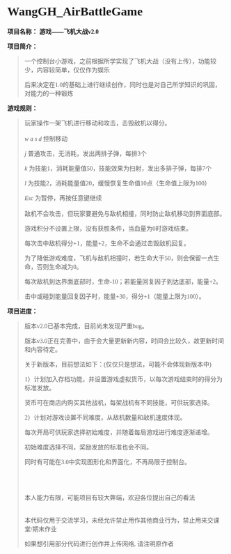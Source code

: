 <font face = "Consolas">

# WangGH_AirBattleGame

**项目名称：           游戏——飞机大战v2.0**

**项目简介：**

  > 一个控制台小游戏，之前根据所学实现了飞机大战（没有上传），功能较少，内容较简单，仅仅作为娱乐
  > 
  > 后来决定在1.0的基础上进行继续创作，同时也是对自己所学知识的巩固，对能力的一种锻炼
  > 
**游戏规则：**
  >
  > 玩家操作一架飞机进行移动和攻击，击毁敌机以得分。
  >   <br/><br/>
  > *w a s d* 控制移动
  >
  > *j*  普通攻击，无消耗，发出两排子弹，每排3个
  >
  > *k* 为技能1，消耗能量值50，技能效果为扫射，发出多排子弹，每排7个
  >
  > *l* 为技能2，消耗能量值20，缓慢恢复生命值10点（生命值上限为100）
  >
  > *Esc* 为暂停，再按任意键继续 
  >   <br/><br/>
  > 敌机不会攻击，但玩家要避免与敌机相撞，同时防止敌机移动到界面底部。 
  >
  > 游戏积分不设置上限，没有获胜条件，当血量为0时游戏结束。
  > 
  > 每次击中敌机得分+1，能量+2，生命不会通过击毁敌机回复。
  > 
  > 为了降低游戏难度，飞机与敌机相撞时，若生命大于50，则会保留一点生命，否则生命减为0。
  > 
  > 每次敌机到达界面底部时，生命-10；若能量回复因子到达底部，能量+2。
  > 
  > 击中或碰到能量回复因子时，能量+30，得分+1（能量上限为100）。

**项目进度：**

  > 版本v2.0已基本完成，目前尚未发现严重bug。
  > 
  > 版本v3.0正在完善中，由于会大量更新新内容，时间会比较久，故更新时间和内容待定。
  > 
  > 关于新版本，目前想法如下：(仅仅只是想法，可能不会体现新版本中)
  > 
  > 1）计划加入存档功能，并设置游戏虚拟货币，以每次游戏结束时的得分为标准发放。
  > 
  >    货币可在商店内购买其他战机，每架战机有不同技能，可供玩家选择。
  >    
  > 2）计划对游戏设置不同难度，从敌机数量和敌机速度体现。
  > 
  >    每次开局可供玩家选择初始难度，并随着每局游戏进行难度逐渐递增。
  >    
  >    初始难度选择不同，奖励发放的标准也会不同。
  > 
  > 同时有可能在3.0中实现图形化和界面化，不再局限于控制台。
  >                             
  >   <br/>     <br/>            
  > 本人能力有限，可能项目有较大弊端，欢迎各位提出自己的看法
  >   <br/>  <br/>                                               
  > 本代码仅用于交流学习，未经允许禁止用作其他商业行为，禁止用来交课堂/期末作业
  > 
  > 如果想引用部分代码进行创作并上传网络, 请注明原作者
  
  </font>
